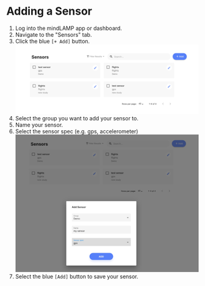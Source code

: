 # Adding a Sensor

1. Log into the mindLAMP app or dashboard.
2. Navigate to the "Sensors" tab.
3. Click the blue `[+ Add]` button. ![](assets/sensor_page.jpg)
4. Select the group you want to add your sensor to.
5. Name your sensor.
6. Select the sensor spec (e.g. gps, accelerometer) ![](assets/new_sensor.jpg)
7. Select the blue `[Add]` button to save your sensor.
